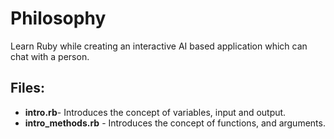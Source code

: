 Philosophy
==========

Learn Ruby while creating an interactive AI based application which can chat with a person.

Files:
-----

 * __intro.rb__- Introduces the concept of variables, input and output.
 * __intro_methods.rb__ - Introduces the concept of functions, and arguments.

